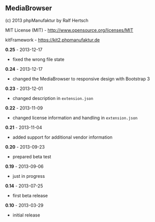 ## MediaBrowser

(c) 2013 phpManufaktur by Ralf Hertsch

MIT License (MIT) - <http://www.opensource.org/licenses/MIT>

kitFramework - <https://kit2.phpmanufaktur.de>

**0.25** - 2013-12-17

* fixed the wrong file state

**0.24** - 2013-12-17

* changed the MediaBrowser to responsive design with Bootstrap 3

**0.23** - 2013-12-01

* changed description in `extension.json`

**0.22** - 2013-11-09

* changed license information and handling in `extension.json`

**0.21** - 2013-11-04

* added support for additional vendor information

**0.20** - 2013-09-23

* prepared beta test

**0.19** - 2013-09-06

* just in progress

**0.14** - 2013-07-25

* first beta release

**0.10** - 2013-03-29

* initial release